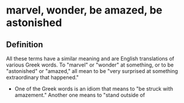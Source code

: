 # marvel, wonder, be amazed, be astonished

## Definition

All these terms have a similar meaning and are English translations of various Greek words. To "marvel" or "wonder" at something, or to be "astonished" or "amazed," all mean to be "very surprised at something extraordinary that happened."

* One of the Greek words is an idiom that means to "be struck with amazement." Another one means to "stand outside of